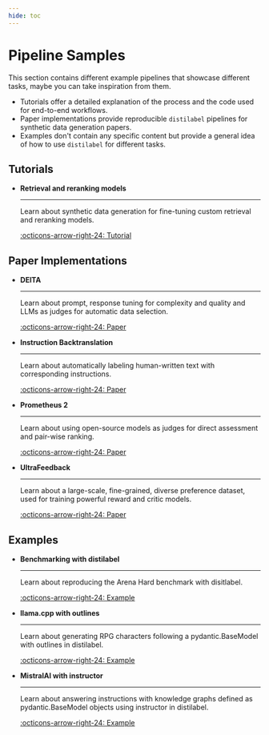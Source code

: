 ```yaml
---
hide: toc
---
```

# Pipeline Samples

This section contains different example pipelines that showcase different tasks, maybe you can take inspiration from them.

- Tutorials offer a detailed explanation of the process and the code used for end-to-end workflows.
- Paper implementations provide reproducible `distilabel` pipelines for synthetic data generation papers.
- Examples don't contain any specific content but provide a general idea of how to use `distilabel` for different tasks.

## Tutorials

<div class="grid cards" markdown>

-   __Retrieval and reranking models__

    ---

    Learn about synthetic data generation for fine-tuning custom retrieval and reranking models.

    [:octicons-arrow-right-24: Tutorial](../tutorials/GenerateSentencePair.ipynb)

</div>

## Paper Implementations

<div class="grid cards" markdown>

-   __DEITA__

    ---

    Learn about prompt, response tuning for complexity and quality and LLMs as judges for automatic data selection.

    [:octicons-arrow-right-24: Paper](../papers/deita.md)

-   __Instruction Backtranslation__

    ---

    Learn about automatically labeling human-written text with corresponding instructions.

    [:octicons-arrow-right-24: Paper](../papers/instruction_backtranslation.md)

-   __Prometheus 2__

    ---

    Learn about using open-source models as judges for direct assessment and pair-wise ranking.

    [:octicons-arrow-right-24: Paper](../papers/prometheus.md)

-   __UltraFeedback__

    ---

    Learn about a large-scale, fine-grained, diverse preference dataset, used for training powerful reward and critic models.

    [:octicons-arrow-right-24: Paper](../papers/ultrafeedback.md)

</div>

## Examples

<div class="grid cards" markdown>

-   __Benchmarking with distilabel__

    ---

    Learn about reproducing the Arena Hard benchmark with disitlabel.

    [:octicons-arrow-right-24: Example](./benchmarking_with_distilabel.md)

-   __llama.cpp with outlines__

    ---

    Learn about generating RPG characters following a pydantic.BaseModel with outlines in distilabel.

    [:octicons-arrow-right-24: Example](./llama_cpp_with_outlines.md)

-   __MistralAI with instructor__

    ---

    Learn about answering instructions with knowledge graphs defined as pydantic.BaseModel objects using instructor in distilabel.

    [:octicons-arrow-right-24: Example](../papers/prometheus.md)


</div>





